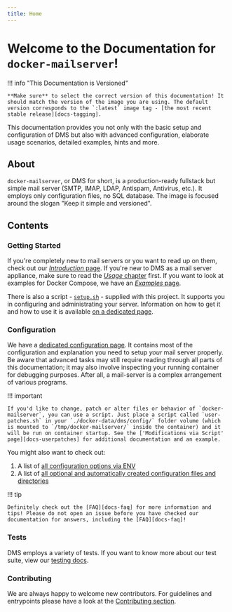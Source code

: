 ```yaml
---
title: Home
---
```


# Welcome to the Documentation for `docker-mailserver`!

!!! info "This Documentation is Versioned"

    **Make sure** to select the correct version of this documentation! It should match the version of the image you are using. The default version corresponds to the `:latest` image tag - [the most recent stable release][docs-tagging].

This documentation provides you not only with the basic setup and configuration of DMS but also with advanced configuration, elaborate usage scenarios, detailed examples, hints and more.

[docs-tagging]: ./usage/#available-images-tags-tagging-convention

## About

`docker-mailserver`, or DMS for short, is a production-ready fullstack but simple mail server (SMTP, IMAP, LDAP, Antispam, Antivirus, etc.). It employs only configuration files, no SQL database. The image is focused around the slogan "Keep it simple and versioned".

## Contents

### Getting Started

If you're completely new to mail servers or you want to read up on them, check out our [_Introduction_ page][docs-introduction]. If you're new to DMS as a mail server appliance, make sure to read the [_Usage_ chapter][docs-usage] first. If you want to look at examples for Docker Compose, we have an [_Examples_ page][docs-examples].

There is also a script - [`setup.sh`][github-file-setupsh] - supplied with this project. It supports you in configuring and administrating your server. Information on how to get it and how to use it is available [on a dedicated page][docs-setupsh].

[docs-introduction]: ./introduction/
[docs-usage]: ./usage/
[docs-examples]: ./examples/tutorials/basic-installation/
[github-file-setupsh]: https://github.com/docker-mailserver/docker-mailserver/blob/master/setup.sh
[docs-setupsh]: ./config/setup.sh/

### Configuration

We have a [dedicated configuration page][docs-environment]. It contains most of the configuration and explanation you need to setup _your_ mail server properly. Be aware that advanced tasks may still require reading through all parts of this documentation; it may also involve inspecting your running container for debugging purposes. After all, a mail-server is a complex arrangement of various programs.

!!! important

    If you'd like to change, patch or alter files or behavior of `docker-mailserver`, you can use a script. Just place a script called `user-patches.sh` in your `./docker-data/dms/config/` folder volume (which is mounted to `/tmp/docker-mailserver/` inside the container) and it will be run on container startup. See the ['Modifications via Script' page][docs-userpatches] for additional documentation and an example.

You might also want to check out:

1. A list of [all configuration options via ENV][docs-environment]
2. A list of [all optional and automatically created configuration files and directories][docs-optionalconfig]

!!! tip

    Definitely check out the [FAQ][docs-faq] for more information and tips! Please do not open an issue before you have checked our documentation for answers, including the [FAQ][docs-faq]!

[docs-environment]: ./config/environment/
[docs-userpatches]: ./faq/#how-to-adjust-settings-with-the-user-patchessh-script
[docs-setupsh]: ./config/setup.sh/
[docs-optionalconfig]: ./config/advanced/optional-config/
[docs-faq]: ./faq/

### Tests

DMS employs a variety of tests. If you want to know more about our test suite, view our [testing docs][docs-tests].

[docs-tests]: ./contributing/tests/

### Contributing

We are always happy to welcome new contributors. For guidelines and entrypoints please have a look at the [Contributing section][docs-contributing].

[docs-contributing]: ./contributing/issues-and-pull-requests/
